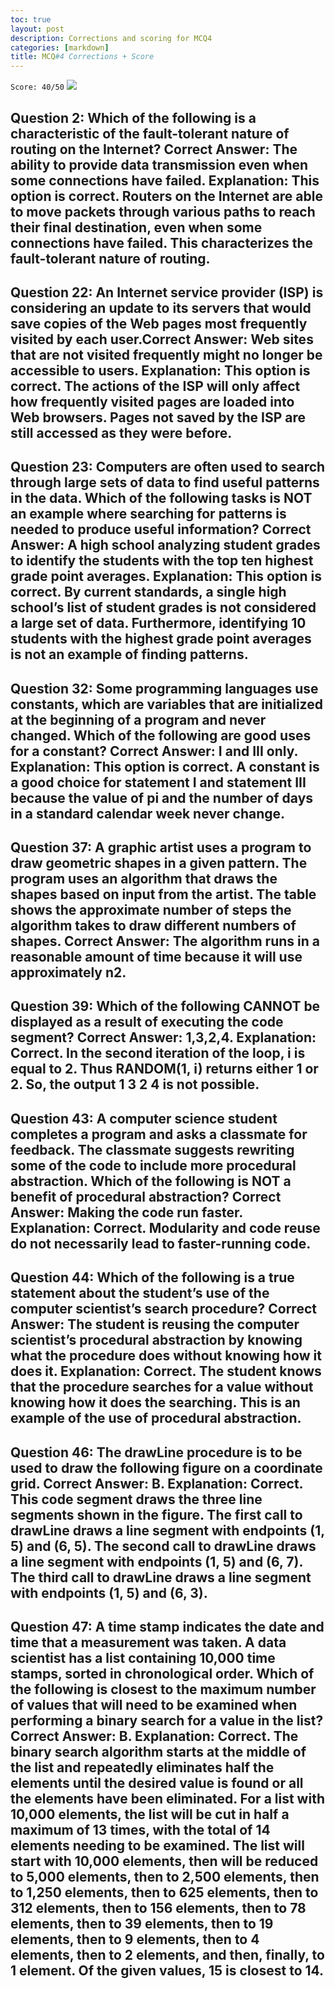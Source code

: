 ```yaml
---
toc: true
layout: post
description: Corrections and scoring for MCQ4
categories: [markdown]
title: MCQ#4 Corrections + Score 
---
```

``Score: 40/50``
![](https://media.discordapp.net/attachments/1054545643483435060/1089736781529874512/image.png?width=1410&height=80)

## Question 2: Which of the following is a characteristic of the fault-tolerant nature of routing on the Internet? Correct Answer: The ability to provide data transmission even when some connections have failed. Explanation: This option is correct. Routers on the Internet are able to move packets through various paths to reach their final destination, even when some connections have failed. This characterizes the fault-tolerant nature of routing.

## Question 22: An Internet service provider (ISP) is considering an update to its servers that would save copies of the Web pages most frequently visited by each user.Correct Answer: Web sites that are not visited frequently might no longer be accessible to users. Explanation: This option is correct. The actions of the ISP will only affect how frequently visited pages are loaded into Web browsers. Pages not saved by the ISP are still accessed as they were before.

## Question 23: Computers are often used to search through large sets of data to find useful patterns in the data. Which of the following tasks is NOT an example where searching for patterns is needed to produce useful information? Correct Answer: A high school analyzing student grades to identify the students with the top ten highest grade point averages. Explanation: This option is correct. By current standards, a single high school’s list of student grades is not considered a large set of data. Furthermore, identifying 10 students with the highest grade point averages is not an example of finding patterns.

## Question 32: Some programming languages use constants, which are variables that are initialized at the beginning of a program and never changed. Which of the following are good uses for a constant? Correct Answer: I and III only. Explanation: This option is correct. A constant is a good choice for statement I and statement III because the value of pi and the number of days in a standard calendar week never change.

## Question 37: A graphic artist uses a program to draw geometric shapes in a given pattern. The program uses an algorithm that draws the shapes based on input from the artist. The table shows the approximate number of steps the algorithm takes to draw different numbers of shapes. Correct Answer: The algorithm runs in a reasonable amount of time because it will use approximately n2.

## Question 39: Which of the following CANNOT be displayed as a result of executing the code segment? Correct Answer: 1,3,2,4. Explanation: Correct. In the second iteration of the loop, i is equal to 2. Thus RANDOM(1, i) returns either 1 or 2. So, the output 1 3 2 4 is not possible.

## Question 43: A computer science student completes a program and asks a classmate for feedback. The classmate suggests rewriting some of the code to include more procedural abstraction. Which of the following is NOT a benefit of procedural abstraction? Correct Answer: Making the code run faster. Explanation: Correct. Modularity and code reuse do not necessarily lead to faster-running code.

## Question 44: Which of the following is a true statement about the student’s use of the computer scientist’s search procedure? Correct Answer: The student is reusing the computer scientist’s procedural abstraction by knowing what the procedure does without knowing how it does it. Explanation: Correct. The student knows that the procedure searches for a value without knowing how it does the searching. This is an example of the use of procedural abstraction.

## Question 46: The drawLine procedure is to be used to draw the following figure on a coordinate grid. Correct Answer: B. Explanation: Correct. This code segment draws the three line segments shown in the figure. The first call to drawLine draws a line segment with endpoints (1, 5) and (6, 5). The second call to drawLine draws a line segment with endpoints (1, 5) and (6, 7). The third call to drawLine draws a line segment with endpoints (1, 5) and (6, 3).

## Question 47: A time stamp indicates the date and time that a measurement was taken. A data scientist has a list containing 10,000 time stamps, sorted in chronological order. Which of the following is closest to the maximum number of values that will need to be examined when performing a binary search for a value in the list? Correct Answer: B. Explanation: Correct. The binary search algorithm starts at the middle of the list and repeatedly eliminates half the elements until the desired value is found or all the elements have been eliminated. For a list with 10,000 elements, the list will be cut in half a maximum of 13 times, with the total of 14 elements needing to be examined. The list will start with 10,000 elements, then will be reduced to 5,000 elements, then to 2,500 elements, then to 1,250 elements, then to 625 elements, then to 312 elements, then to 156 elements, then to 78 elements, then to 39 elements, then to 19 elements, then to 9 elements, then to 4 elements, then to 2 elements, and then, finally, to 1 element. Of the given values, 15 is closest to 14.